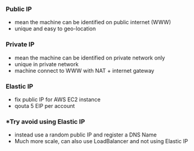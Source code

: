### Public IP

- mean the machine can be identified on public internet (WWW)
- unique and easy to geo-location

### Private IP

- mean the machine can be identified on private network only
- unique in private network
- machine connect to WWW with NAT + internet gateway

### Elastic IP

- fix public IP for AWS EC2 instance
- qouta 5 EIP per account

### \*Try avoid using Elastic IP

- instead use a random public IP and register a DNS Name
- Much more scale, can also use LoadBalancer and not using Elastic IP
